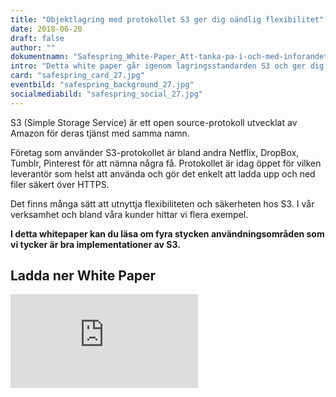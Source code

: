 ```yaml
---
title: "Objektlagring med protokollet S3 ger dig oändlig flexibilitet"
date: 2018-06-20
draft: false
author: ""
dokumentnamn: "Safespring_White-Paper_Att-tanka-pa-i-och-med-inforandet-av-GDPR-och-CLOUD-act.pdf"
intro: "Detta white paper går igenom lagringsstandarden S3 och ger dig fyra exempel på hur det kan användas idag. Du kommer lära dig hur du kan använda dig av den på olika sätt i din verksamhet, säkert och modernt, utan att din data behöver lämnar landet."
card: "safespring_card_27.jpg"
eventbild: "safespring_background_27.jpg"
socialmediabild: "safespring_social_27.jpg"
---
```


<div class="ingress"><p>S3 (Simple Storage Service) är ett open source-protokoll utvecklat av Amazon för deras tjänst med samma namn.</p></div>
<p>Företag som använder S3-protokollet är bland andra Netflix, DropBox, Tumblr, Pinterest för att nämna några få. Protokollet är idag öppet för vilken leverantör som helst att använda och gör det enkelt att ladda upp och ned filer säkert över HTTPS.</p>
<p>Det finns många sätt att utnyttja flexibiliteten och säkerheten hos S3. I vår verksamhet och bland våra kunder hittar vi flera exempel.</p>
<p><b>I detta whitepaper kan du läsa om fyra stycken användningsområden som vi tycker är bra implementationer av S3.</b></p>
<h2>Ladda ner White Paper</h2>

<iframe src="https://pages.upsales.com/9549ud958ab6767c34e7c843fe5585ca7e9ac-frame" class="linked-form" style="border:0"></iframe>
